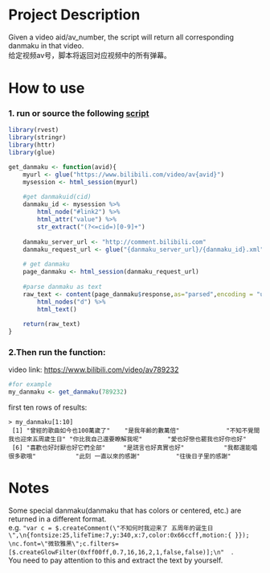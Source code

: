 # Project Description

Given a video aid/av_number, the script will return all corresponding danmaku in that video.  
给定视频av号，脚本将返回对应视频中的所有弹幕。

# How to use

### 1. run or source the following [script](https://github.com/yusuzech/web-scraping-projects/blob/master/bilibili/get_danmaku.R)

```r
library(rvest)
library(stringr)
library(httr)
library(glue)

get_danmaku <- function(avid){
    myurl <- glue("https://www.bilibili.com/video/av{avid}")
    mysession <- html_session(myurl)
    
    #get danmakuid(cid)
    danmaku_id <- mysession %>%
        html_node("#link2") %>%
        html_attr("value") %>%
        str_extract("(?<=cid=)[0-9]+")
    
    danmaku_server_url <- "http://comment.bilibili.com"
    danmaku_request_url <- glue("{danmaku_server_url}/{danmaku_id}.xml")
    
    # get danmaku
    page_danmaku <- html_session(danmaku_request_url) 
    
    #parse danmaku as text
    raw_text <- content(page_danmaku$response,as="parsed",encoding = "utf-8") %>%
        html_nodes("d") %>%
        html_text()
    
    return(raw_text)
}
```

### 2.Then run the function:

video link: https://www.bilibili.com/video/av789232
```r
#for example
my_danmaku <- get_danmaku(789232)
```

first ten rows of results:

```
> my_danmaku[1:10]
 [1] "曾經的歌曲如今也100萬歲了"    "是我年齡的數萬倍"             "不知不覺間我也迎來五周歲生日" "你比我自己還要瞭解我呢"       "愛也好戀也罷我也好你也好"    
 [6] "喜歡也好討厭也好它們全部"     "是謊言也好真實也好"           "我都還能唱很多歌哦"           "此刻 一直以來的感謝"          "往後日子里的感謝"  
```

# Notes

Some special danmaku(danmaku that has colors or centered, etc.) are returned in a different format.   
e.g. `"var c = $.createComment(\"不知何时我迎来了 五周年的诞生日\",\n{fontsize:25,lifeTime:7,y:340,x:7,color:0x66ccff,motion:{ }}); \nc.font=\"微软雅黑\";c.filters=[$.createGlowFilter(0xff00ff,0.7,16,16,2,1,false,false)];\n"  `.  
You need to pay attention to this and extract the text by yourself.
